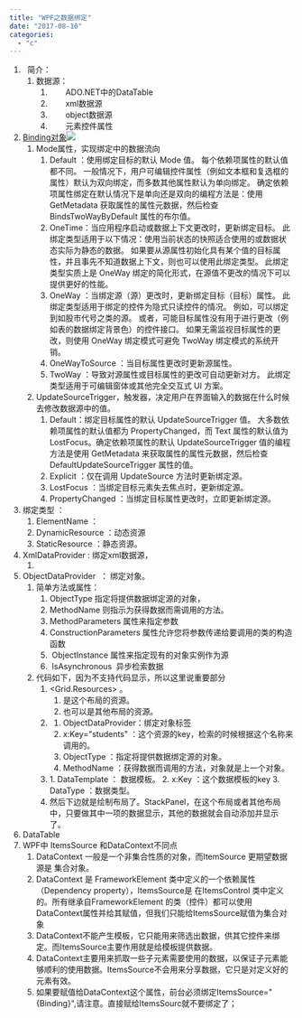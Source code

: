 ```yaml
---
title: "WPF之数据绑定"
date: "2017-08-10"
categories: 
  - "c"
---
```


1.   简介：
    1. 数据源：
        1. 　　ADO.NET中的DataTable
        2. 　　xml数据源
        3. 　　object数据源
        4. 　　元素控件属性
2. [Binding对象![](images/061715297524204-300x125.png)](http://127.0.0.1/wp-content/uploads/2017/08/061715297524204.png)
    1. Mode属性，实现绑定中的数据流向
        1. Default ：使用绑定目标的默认 Mode 值。 每个依赖项属性的默认值都不同。 一般情况下，用户可编辑控件属性（例如文本框和复选框的属性）默认为双向绑定，而多数其他属性默认为单向绑定。 确定依赖项属性绑定在默认情况下是单向还是双向的编程方法是：使用 GetMetadata 获取属性的属性元数据，然后检查 BindsTwoWayByDefault 属性的布尔值。
        2. OneTime：当应用程序启动或数据上下文更改时，更新绑定目标。 此绑定类型适用于以下情况：使用当前状态的快照适合使用的或数据状态实际为静态的数据。 如果要从源属性初始化具有某个值的目标属性，并且事先不知道数据上下文，则也可以使用此绑定类型。 此绑定类型实质上是 OneWay 绑定的简化形式，在源值不更改的情况下可以提供更好的性能。
        3. OneWay ：当绑定源（源）更改时，更新绑定目标（目标）属性。 此绑定类型适用于绑定的控件为隐式只读控件的情况。 例如，可以绑定到如股市代号之类的源。 或者，可能目标属性没有用于进行更改（例如表的数据绑定背景色）的控件接口。 如果无需监视目标属性的更改，则使用 OneWay 绑定模式可避免 TwoWay 绑定模式的系统开销。
        4. OneWayToSource ：当目标属性更改时更新源属性。
        5. TwoWay ：导致对源属性或目标属性的更改可自动更新对方。 此绑定类型适用于可编辑窗体或其他完全交互式 UI 方案。
    2. UpdateSourceTrigger，触发器，决定用户在界面输入的数据在什么时候去修改数据源中的值。
        1. Default：绑定目标属性的默认 UpdateSourceTrigger 值。 大多数依赖项属性的默认值都为 PropertyChanged，而 Text 属性的默认值为 LostFocus。确定依赖项属性的默认 UpdateSourceTrigger 值的编程方法是使用 GetMetadata 来获取属性的属性元数据，然后检查 DefaultUpdateSourceTrigger 属性的值。
        2. Explicit ：仅在调用 UpdateSource 方法时更新绑定源。
        3. LostFocus ：当绑定目标元素失去焦点时，更新绑定源。
        4. PropertyChanged ：当绑定目标属性更改时，立即更新绑定源。
3. 绑定类型 ：
    1. ElementName ：
    2. DynamicResource ：动态资源
    3. StaticResource ：静态资源。
4. XmlDataProvider : 绑定xml数据源，
    1. <XmlDataProvider x:Key="MyColors" Source="Colors.xml" XPath="colors"> </XmlDataProvider>
5. ObjectDataProvider  ： 绑定对象。
    1. 简单方法或属性：
        1. ObjectType 指定将提供数据绑定源的对象，
        2. MethodName 则指示为获得数据而需调用的方法。
        3. MethodParameters 属性来指定参数
        4. ConstructionParameters 属性允许您将参数传递给要调用的类的构造函数
        5.  ObjectInstance 属性来指定现有的对象实例作为源
        6.  IsAsynchronous  异步检索数据
    2. 代码如下，因为不支持代码显示，所以这里说重要部分
        1. <Grid.Resources> 。
            1. 是这个布局的资源。
            2. 也可以是其他布局的资源。
        2. <ObjectDataProvider x:Key="students" ObjectType="{x:Type local:StudentService}" MethodName="GetStudentList"></ObjectDataProvider>
            1. ObjectDataProvider：绑定对象标签
            2. x:Key="students" ：这个资源的key，检索的时候根据这个名称来调用的。
            3. ObjectType ：指定将提供数据绑定源的对象。
            4. MethodName ：获得数据而调用的方法，对象就是上一个对象。
        3. <DataTemplate x:Key="studentLayout" DataType="students">
            1. DataTemplate ： 数据模板。
            2. x:Key ：这个数据模板的key
            3. DataType ：数据类型。
        4. 然后下边就是绘制布局了。StackPanel，在这个布局或者其他布局中，只要做其中一项的数据显示，其他的数据就会自动添加并显示了。
6. DataTable
7. WPF中 ItemsSource 和DataContext不同点
    1. DataContext 一般是一个非集合性质的对象，而ItemSource 更期望数据源是 集合对象。
    2. DataContext 是 FrameworkElement 类中定义的一个依赖属性（Dependency property），ItemsSource是 在ItemsControl 类中定义的。所有继承自FrameworkElement 的类（控件）都可以使用DataContext属性并给其赋值，但我们只能给ItemsSource赋值为集合对象
    3. DataContext不能产生模板，它只能用来筛选出数据，供其它控件来绑定。而ItemsSource主要作用就是给模板提供数据。
    4. DataContext主要用来抓取一些子元素需要使用的数据，以保证子元素能够顺利的使用数据。ItemsSource不会用来分享数据，它只是对定义好的元素有效。
    5. 如果要赋值给DataContext这个属性，前台必须绑定ItemsSource="{Binding}",请注意。直接赋给ItemsSourc就不要绑定了；
